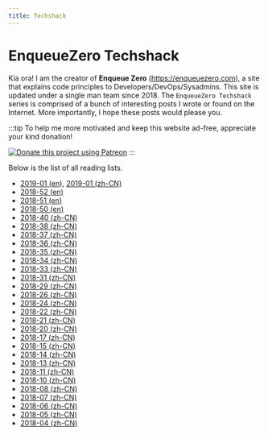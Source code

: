 ```yaml
---
title: Techshack
---
```


# EnqueueZero Techshack

Kia ora! I am the creator of **Enqueue Zero** (<https://enqueuezero.com>), a site that explains code principles to Developers/DevOps/Sysadmins. This site is updated under a single man team since 2018. The `EnqueueZero Techshack` series is comprised of a bunch of interesting posts I wrote or found on the Internet. More importantly, I hope these posts would please you.

:::tip
To help me more motivated and keep this website ad-free, appreciate your kind donation!

[<img alt="Donate this project using Patreon" src="https://c5.patreon.com/external/logo/become_a_patron_button@2x.png" style="max-height: 2.5rem;">](https://www.patreon.com/join/enqueuezero)
:::

Below is the list of all reading lists.

* [2019-01 (en)](/techshack.weekly/2019-01.html), [2019-01 (zh-CN)](/techshack.weekly/2019-01-CN.html)
* [2018-52 (en)](/techshack.weekly/2018-52.html)
* [2018-51 (en)](/techshack.weekly/2018-51.html)
* [2018-50 (en)](/techshack.weekly/2018-50.html)
* [2018-40 (zh-CN)](https://www.soasme.com/techshack.weekly/issues/0025.html)
* [2018-38 (zh-CN)](https://www.soasme.com/techshack.weekly/issues/0024.html)
* [2018-37 (zh-CN)](https://www.soasme.com/techshack.weekly/issues/0023.html)
* [2018-36 (zh-CN)](https://www.soasme.com/techshack.weekly/issues/0022.html)
* [2018-35 (zh-CN)](https://www.soasme.com/techshack.weekly/issues/0021.html)
* [2018-34 (zh-CN)](https://www.soasme.com/techshack.weekly/issues/0020.html)
* [2018-33 (zh-CN)](https://www.soasme.com/techshack.weekly/issues/0019.html)
* [2018-31 (zh-CN)](https://www.soasme.com/techshack.weekly/issues/0018.html)
* [2018-29 (zh-CN)](https://www.soasme.com/techshack.weekly/issues/0017.html)
* [2018-26 (zh-CN)](https://www.soasme.com/techshack.weekly/issues/0016.html)
* [2018-24 (zh-CN)](https://www.soasme.com/techshack.weekly/issues/0015.html)
* [2018-22 (zh-CN)](https://www.soasme.com/techshack.weekly/issues/0014.html)
* [2018-21 (zh-CN)](https://www.soasme.com/techshack.weekly/issues/0013.html)
* [2018-20 (zh-CN)](https://www.soasme.com/techshack.weekly/issues/0012.html)
* [2018-17 (zh-CN)](https://www.soasme.com/techshack.weekly/issues/0011.html)
* [2018-15 (zh-CN)](https://www.soasme.com/techshack.weekly/issues/0010.html)
* [2018-14 (zh-CN)](https://www.soasme.com/techshack.weekly/issues/0009.html)
* [2018-13 (zh-CN)](https://www.soasme.com/techshack.weekly/issues/0008.html)
* [2018-11 (zh-CN)](https://www.soasme.com/techshack.weekly/issues/0007.html)
* [2018-10 (zh-CN)](https://www.soasme.com/techshack.weekly/issues/0006.html)
* [2018-08 (zh-CN)](https://www.soasme.com/techshack.weekly/issues/0005.html)
* [2018-07 (zh-CN)](https://www.soasme.com/techshack.weekly/issues/0004.html)
* [2018-06 (zh-CN)](https://www.soasme.com/techshack.weekly/issues/0003.html)
* [2018-05 (zh-CN)](https://www.soasme.com/techshack.weekly/issues/0002.html)
* [2018-04 (zh-CN)](https://www.soasme.com/techshack.weekly/issues/0001.html)

<Subscribe />
